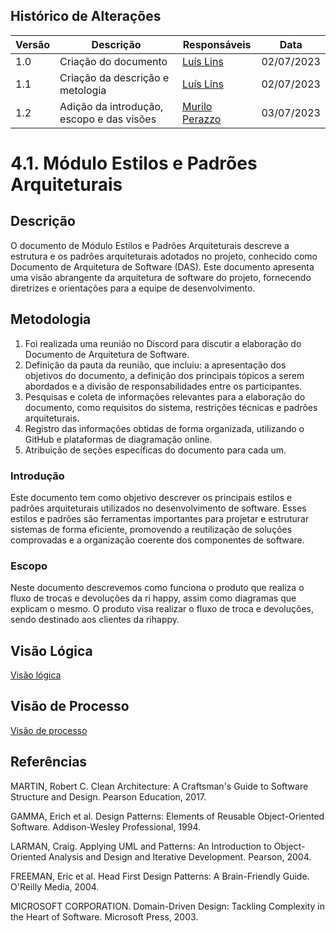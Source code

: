 ## Histórico de Alterações

| Versão | Descrição                                 | Responsáveis                                   | Data       |
| ------ | ----------------------------------------- | ---------------------------------------------- | ---------- |
| 1.0    | Criação do documento                      | [Luís Lins](https://github.com/luisgaboardi)   | 02/07/2023 |
| 1.1    | Criação da descrição e metologia          | [Luís Lins](https://github.com/luisgaboardi)   | 02/07/2023 |
| 1.2    | Adição da introdução, escopo e das visões | [Murilo Perazzo](https://github.com/murilopbs) | 03/07/2023 |

# 4.1. Módulo Estilos e Padrões Arquiteturais

## Descrição

O documento de Módulo Estilos e Padrões Arquiteturais descreve a estrutura e os padrões arquiteturais adotados no projeto, conhecido como Documento de Arquitetura de Software (DAS). Este documento apresenta uma visão abrangente da arquitetura de software do projeto, fornecendo diretrizes e orientações para a equipe de desenvolvimento.

## Metodologia

1. Foi realizada uma reunião no Discord para discutir a elaboração do Documento de Arquitetura de Software.
1. Definição da pauta da reunião, que incluiu: a apresentação dos objetivos do documento, a definição dos principais tópicos a serem abordados e a divisão de responsabilidades entre os participantes.
1. Pesquisas e coleta de informações relevantes para a elaboração do documento, como requisitos do sistema, restrições técnicas e padrões arquiteturais.
1. Registro das informações obtidas de forma organizada, utilizando o GitHub e plataformas de diagramação online.
1. Atribuição de seções específicas do documento para cada um.

### Introdução

Este documento tem como objetivo descrever os principais estilos e padrões arquiteturais utilizados no desenvolvimento de software. Esses estilos e padrões são ferramentas importantes para projetar e estruturar sistemas de forma eficiente, promovendo a reutilização de soluções comprovadas e a organização coerente dos componentes de software.

### Escopo

Neste documento descrevemos como funciona o produto que realiza o fluxo de trocas e devoluções da ri happy, assim como diagramas que explicam o mesmo.
O produto visa realizar o fluxo de troca e devoluções, sendo destinado aos clientes da rihappy.

## Visão Lógica

[Visão lógica](ArquiteturaReutilizacao/padroes/logico.md ":include")

## Visão de Processo

[Visão de processo](ArquiteturaReutilizacao/padroes/processos.md ":include")

## Referências

MARTIN, Robert C. Clean Architecture: A Craftsman's Guide to Software Structure and Design. Pearson Education, 2017.

GAMMA, Erich et al. Design Patterns: Elements of Reusable Object-Oriented Software. Addison-Wesley Professional, 1994.

LARMAN, Craig. Applying UML and Patterns: An Introduction to Object-Oriented Analysis and Design and Iterative Development. Pearson, 2004.

FREEMAN, Eric et al. Head First Design Patterns: A Brain-Friendly Guide. O'Reilly Media, 2004.

MICROSOFT CORPORATION. Domain-Driven Design: Tackling Complexity in the Heart of Software. Microsoft Press, 2003.
